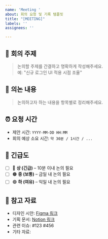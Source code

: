 ```yaml
---
name: 'Meeting '
about: 회의 요청 및 기록 템플릿
title: "[MEETING]"
labels: ''
assignees: ''

---
```


## 📝 회의 주제
> 논의할 주제를 간결하고 명확하게 작성해주세요.  
예: "신규 로그인 UI 적용 시점 조율"


## 🧩 의논 내용
> 논의하고자 하는 내용을 항목별로 정리해주세요.


## ⏰ 요청 시간
- 제안 시간: `YYYY-MM-DD HH:MM`
- 회의 예상 소요 시간: `약 30분 / 1시간 / ...`


## 🚨 긴급도
- [ ] 🔴 **상 (긴급)** – 10분 이내 논의 필요
- [ ] 🟠 **중 (보통)** – 금일 내 논의 필요
- [ ] 🟢 **하 (여유)** – 익일 내 논의 필요

## 🔗 참고 자료
- 디자인 시안: [Figma 링크](https://www.figma.com)
- 기획 문서: [Notion 링크](https://www.notion.so)
- 관련 이슈: #123 #456
- 기타 자료:
